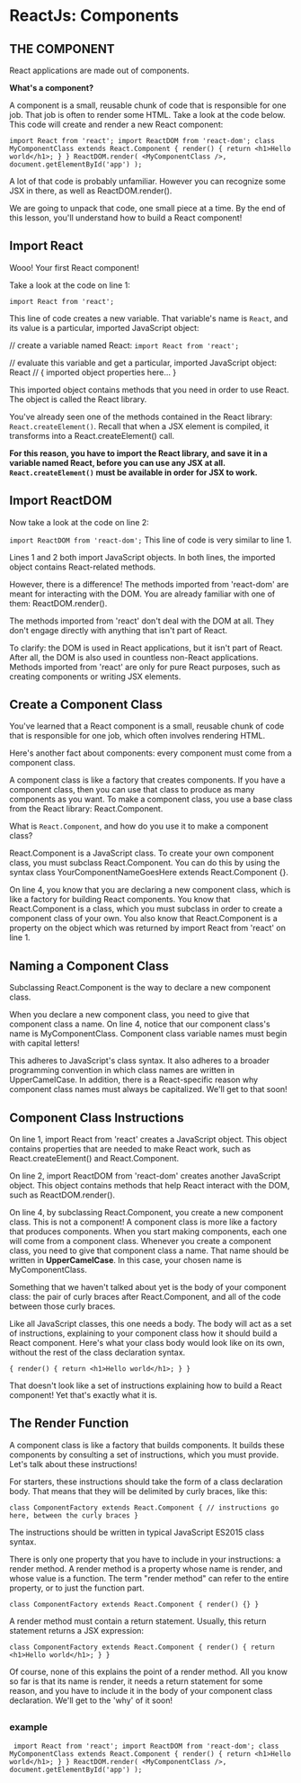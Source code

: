 # ReactJs: Components

## THE COMPONENT
React applications are made out of components.

**What's a component?**

A component is a small, reusable chunk of code that is responsible for one job. That job is often to render some HTML. Take a look at the code below. This code will create and render a new React component:

`import React from 'react';
import ReactDOM from 'react-dom';
class MyComponentClass extends React.Component {
  render() {
    return <h1>Hello world</h1>;
  }
}
ReactDOM.render(
  <MyComponentClass />,
  document.getElementById('app')
);`

A lot of that code is probably unfamiliar. However you can recognize some JSX in there, as well as ReactDOM.render().

We are going to unpack that code, one small piece at a time. By the end of this lesson, you'll understand how to build a React component!


## Import React
Wooo! Your first React component!

Take a look at the code on line 1:

`import React from 'react';`

This line of code creates a new variable. That variable's name is `React`, and its value is a particular, imported JavaScript object:

// create a variable named React:
`import React from 'react';`

// evaluate this variable and get a particular, imported JavaScript object:
React // { imported object properties here... }

This imported object contains methods that you need in order to use React. The object is called the React library.

You've already seen one of the methods contained in the React library: `React.createElement()`. Recall that when a JSX element is compiled, it transforms into a React.createElement() call.

**For this reason, you have to import the React library, and save it in a variable named React, before you can use any JSX at all. `React.createElement()` must be available in order for JSX to work.**


## Import ReactDOM
Now take a look at the code on line 2:

`import ReactDOM from 'react-dom';`
This line of code is very similar to line 1.

Lines 1 and 2 both import JavaScript objects. In both lines, the imported object contains React-related methods.

However, there is a difference! The methods imported from 'react-dom' are meant for interacting with the DOM. You are already familiar with one of them: ReactDOM.render().

The methods imported from 'react' don't deal with the DOM at all. They don't engage directly with anything that isn't part of React.

To clarify: the DOM is used in React applications, but it isn't part of React. After all, the DOM is also used in countless non-React applications. Methods imported from 'react' are only for pure React purposes, such as creating components or writing JSX elements.


## Create a Component Class
You've learned that a React component is a small, reusable chunk of code that is responsible for one job, which often involves rendering HTML.

Here's another fact about components: every component must come from a component class.

A component class is like a factory that creates components. If you have a component class, then you can use that class to produce as many components as you want. To make a component class, you use a base class from the React library: React.Component.

What is `React.Component`, and how do you use it to make a component class?

React.Component is a JavaScript class. To create your own component class, you must subclass React.Component. You can do this by using the syntax class YourComponentNameGoesHere extends React.Component {}.

On line 4, you know that you are declaring a new component class, which is like a factory for building React components. You know that React.Component is a class, which you must subclass in order to create a component class of your own. You also know that React.Component is a property on the object which was returned by import React from 'react' on line 1.


## Naming a Component Class
Subclassing React.Component is the way to declare a new component class.

When you declare a new component class, you need to give that component class a name. On line 4, notice that our component class's name is MyComponentClass. Component class variable names must begin with capital letters!

This adheres to JavaScript's class syntax. It also adheres to a broader programming convention in which class names are written in UpperCamelCase. In addition, there is a React-specific reason why component class names must always be capitalized. We'll get to that soon!


## Component Class Instructions
On line 1, import React from 'react' creates a JavaScript object. This object contains properties that are needed to make React work, such as React.createElement() and React.Component.

On line 2, import ReactDOM from 'react-dom' creates another JavaScript object. This object contains methods that help React interact with the DOM, such as ReactDOM.render().

On line 4, by subclassing React.Component, you create a new component class. This is not a component! A component class is more like a factory that produces components. When you start making components, each one will come from a component class. Whenever you create a component class, you need to give that component class a name. That name should be written in **UpperCamelCase**. In this case, your chosen name is MyComponentClass.

Something that we haven't talked about yet is the body of your component class: the pair of curly braces after React.Component, and all of the code between those curly braces.

Like all JavaScript classes, this one needs a body. The body will act as a set of instructions, explaining to your component class how it should build a React component. Here's what your class body would look like on its own, without the rest of the class declaration syntax. 

`{
  render() {
    return <h1>Hello world</h1>;
  }
}`

That doesn't look like a set of instructions explaining how to build a React component! Yet that's exactly what it is.


## The Render Function
A component class is like a factory that builds components. It builds these components by consulting a set of instructions, which you must provide. Let's talk about these instructions!

For starters, these instructions should take the form of a class declaration body. That means that they will be delimited by curly braces, like this:

`class ComponentFactory extends React.Component {
    // instructions go here, between the curly braces
}`

The instructions should be written in typical JavaScript ES2015 class syntax.

There is only one property that you have to include in your instructions: a render method. A render method is a property whose name is render, and whose value is a function. The term "render method" can refer to the entire property, or to just the function part.

`class ComponentFactory extends React.Component {
  render() {}
}`

A render method must contain a return statement. Usually, this return statement returns a JSX expression:

`class ComponentFactory extends React.Component {
  render() {
    return <h1>Hello world</h1>;
  }
}`

Of course, none of this explains the point of a render method. All you know so far is that its name is render, it needs a return statement for some reason, and you have to include it in the body of your component class declaration. We'll get to the 'why' of it soon!


## 



### example
`
import React from 'react';
import ReactDOM from 'react-dom';
class MyComponentClass extends React.Component {
  render() {
    return <h1>Hello world</h1>;
  }
}
ReactDOM.render(
  <MyComponentClass />, 
  document.getElementById('app')
);`